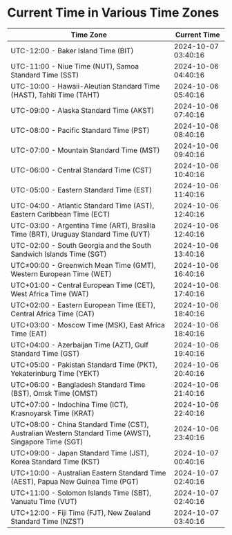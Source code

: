 # Current Time in Various Time Zones

| Time Zone | Current Time |
|-----------|--------------|
| UTC-12:00 - Baker Island Time (BIT) | 2024-10-07 03:40:16 |
| UTC-11:00 - Niue Time (NUT), Samoa Standard Time (SST) | 2024-10-06 04:40:16 |
| UTC-10:00 - Hawaii-Aleutian Standard Time (HAST), Tahiti Time (TAHT) | 2024-10-06 05:40:16 |
| UTC-09:00 - Alaska Standard Time (AKST) | 2024-10-06 07:40:16 |
| UTC-08:00 - Pacific Standard Time (PST) | 2024-10-06 08:40:16 |
| UTC-07:00 - Mountain Standard Time (MST) | 2024-10-06 09:40:16 |
| UTC-06:00 - Central Standard Time (CST) | 2024-10-06 10:40:16 |
| UTC-05:00 - Eastern Standard Time (EST) | 2024-10-06 11:40:16 |
| UTC-04:00 - Atlantic Standard Time (AST), Eastern Caribbean Time (ECT) | 2024-10-06 12:40:16 |
| UTC-03:00 - Argentina Time (ART), Brasília Time (BRT), Uruguay Standard Time (UYT) | 2024-10-06 12:40:16 |
| UTC-02:00 - South Georgia and the South Sandwich Islands Time (SGT) | 2024-10-06 13:40:16 |
| UTC±00:00 - Greenwich Mean Time (GMT), Western European Time (WET) | 2024-10-06 16:40:16 |
| UTC+01:00 - Central European Time (CET), West Africa Time (WAT) | 2024-10-06 17:40:16 |
| UTC+02:00 - Eastern European Time (EET), Central Africa Time (CAT) | 2024-10-06 18:40:16 |
| UTC+03:00 - Moscow Time (MSK), East Africa Time (EAT) | 2024-10-06 18:40:16 |
| UTC+04:00 - Azerbaijan Time (AZT), Gulf Standard Time (GST) | 2024-10-06 19:40:16 |
| UTC+05:00 - Pakistan Standard Time (PKT), Yekaterinburg Time (YEKT) | 2024-10-06 20:40:16 |
| UTC+06:00 - Bangladesh Standard Time (BST), Omsk Time (OMST) | 2024-10-06 21:40:16 |
| UTC+07:00 - Indochina Time (ICT), Krasnoyarsk Time (KRAT) | 2024-10-06 22:40:16 |
| UTC+08:00 - China Standard Time (CST), Australian Western Standard Time (AWST), Singapore Time (SGT) | 2024-10-06 23:40:16 |
| UTC+09:00 - Japan Standard Time (JST), Korea Standard Time (KST) | 2024-10-07 00:40:16 |
| UTC+10:00 - Australian Eastern Standard Time (AEST), Papua New Guinea Time (PGT) | 2024-10-07 02:40:16 |
| UTC+11:00 - Solomon Islands Time (SBT), Vanuatu Time (VUT) | 2024-10-07 02:40:16 |
| UTC+12:00 - Fiji Time (FJT), New Zealand Standard Time (NZST) | 2024-10-07 03:40:16 |
